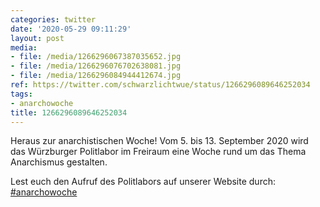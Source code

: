 ```yaml
---
categories: twitter
date: '2020-05-29 09:11:29'
layout: post
media:
- file: /media/1266296067387035652.jpg
- file: /media/1266296076702638081.jpg
- file: /media/1266296084944412674.jpg
ref: https://twitter.com/schwarzlichtwue/status/1266296089646252034
tags:
- anarchowoche
title: 1266296089646252034
---
```

Heraus zur anarchistischen Woche! Vom 5. bis 13. September 2020 wird das Würzburger Politlabor im Freiraum eine Woche rund um das Thema Anarchismus gestalten.



Lest euch den Aufruf des Politlabors auf unserer Website durch:  [#anarchowoche](/t/anarchowoche) 